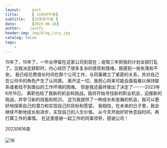 ```yaml
---
layout:     post
title:      [ 15年的不舍]
subtitle:   [15年的不舍 ]
date:       [2023-06-16]
author:    jackfy
header-img: img/blog_Lucy.jpg
catalog: false
tags:
    - 
---
```


15年了，15年了，一毕业停留在这家公司到现在；疫情三年把我的计划全部打乱了。当我决定辞职时，内心经历了很多复杂的感受和情绪，我感到一些失落和不安。
我已经花费很长时间在那个公司工作，与同事建立了紧密的关系，并对自己在公司中的角色产生了认同感。
离开这一切，我担心将来可能会面临难以保持联系或者找不到类似的工作环境的困难。
但是我还最终做出了决定了------2023年6月16日。
离职也给了我新的机会和挑战。我将开始寻找新的职业机会，迎接新的挑战，并学习新的技能和知识。
这为我提供了一种成长和发展的机会，我可以更好地探索自己的潜力和实现自己的目标和愿望。
我相信，在未来的日子里，我会继续不断地成长和进步，实现自己的人生价值。
从今天开始好好休息段时间，再打算工作的事情。
在这里感谢一起工作的同事领导，感谢公司！

20230616夜

####

![16](https://github.com/Opticscloudend/opticscloudend.github.io/assets/131378528/6bd1d0ee-0eaf-4f07-accb-e0b29b7993ab)
